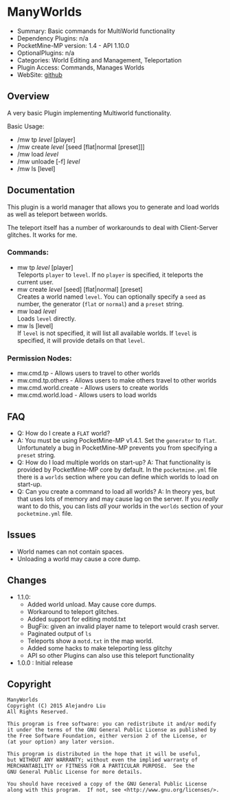 ManyWorlds
==========

* Summary: Basic commands for MultiWorld functionality
* Dependency Plugins: n/a
* PocketMine-MP version: 1.4 - API 1.10.0
* OptionalPlugins: n/a
* Categories: World Editing and Management, Teleportation
* Plugin Access: Commands, Manages Worlds
* WebSite: [github](https://github.com/alejandroliu/pocketmine-plugins/tree/master/ManyWorlds)

Overview
---------

A very basic Plugin implementing Multiworld functionality.

Basic Usage:

* /mw tp *level* [player]
* /mw create *level* [seed [flat|normal [preset]]]
* /mw load *level*
* /mw unloade [-f] *level*
* /mw ls [level]

Documentation
-------------

This plugin is a world manager that allows you to generate and load
worlds as well as teleport between worlds.

The teleport itself has a number of workarounds to deal with
Client-Server glitches.  It works for me.

### Commands:

* mw tp *level* [player]  
  Teleports `player` to `level`.  If no `player` is specified, it
  teleports the current user.
* mw create *level* [seed] [flat|normal] [preset]  
  Creates a world named `level`.  You can optionally specify a `seed`
  as number, the generator (`flat` or `normal`) and a `preset` string.
* mw load *level*  
  Loads `level` directly.
* mw ls [level]  
  If `level` is not specified, it will list all available worlds.  If
  `level` is specified, it will provide details on that `level`.

### Permission Nodes:

* mw.cmd.tp - Allows users to travel to other worlds
* mw.cmd.tp.others - Allows users to make others travel to other worlds
* mw.cmd.world.create - Allows users to create worlds
* mw.cmd.world.load - Allows users to load worlds

FAQ
---

* Q: How do I create a `FLAT` world?
* A: You must be using PocketMine-MP v1.4.1.  Set the `generator` to
  `flat`.  Unfortunately a bug in PocketMine-MP prevents you from
  specifying a `preset` string.
* Q: How do I load multiple worlds on start-up?
  A: That functionality is provided by PocketMine-MP core by default.
  In the `pocketmine.yml` file there is a `worlds` section where you
  can define which worlds to load on start-up.
* Q: Can you create a command to load all worlds?
  A: In theory yes, but that uses lots of memory and may cause lag on
  the server.  If you *really* want to do this, you can lists *all*
  your worlds in the `worlds` section of your `pocketmine.yml` file.


Issues
------

* World names can not contain spaces.
* Unloading a world may cause a core dump.

Changes
-------

* 1.1.0:
  * Added world unload.  May cause core dumps.
  * Workaround to teleport glitches.
  * Added support for editing motd.txt
  * BugFix: given an invalid player name to teleport would crash server.
  * Paginated output of `ls`
  * Teleports show a `motd.txt` in the map world.
  * Added some hacks to make teleporting less glitchy
  * API so other Plugins can also use this teleport functionality
* 1.0.0 : Initial release

Copyright
---------

    ManyWorlds
    Copyright (C) 2015 Alejandro Liu  
    All Rights Reserved.

    This program is free software: you can redistribute it and/or modify
    it under the terms of the GNU General Public License as published by
    the Free Software Foundation, either version 2 of the License, or
    (at your option) any later version.

    This program is distributed in the hope that it will be useful,
    but WITHOUT ANY WARRANTY; without even the implied warranty of
    MERCHANTABILITY or FITNESS FOR A PARTICULAR PURPOSE.  See the
    GNU General Public License for more details.

    You should have received a copy of the GNU General Public License
    along with this program.  If not, see <http://www.gnu.org/licenses/>.
